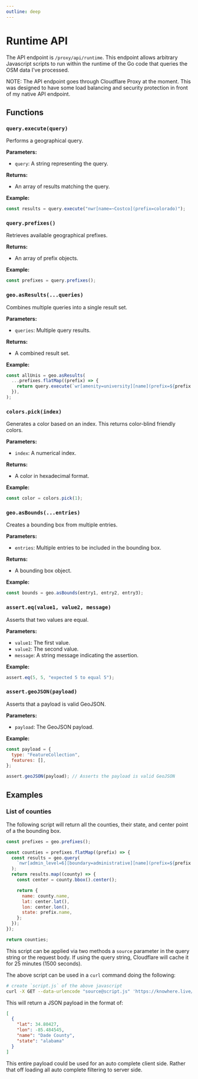 ```yaml
---
outline: deep
---
```


# Runtime API

The API endpoint is `/proxy/api/runtime`. This endpoint allows arbitrary
Javascript scripts to run within the runtime of the Go code that queries the OSM
data I've processed.

NOTE: The API endpoint goes through Cloudflare Proxy at the moment. This was
designed to have some load balancing and security protection in front of my
native API endpoint.

## Functions

### `query.execute(query)`

Performs a geographical query.

**Parameters:**

- `query`: A string representing the query.

**Returns:**

- An array of results matching the query.

**Example:**

```javascript
const results = query.execute("nwr[name=~Costco](prefix=colorado)");
```

### `query.prefixes()`

Retrieves available geographical prefixes.

**Returns:**

- An array of prefix objects.

**Example:**

```javascript
const prefixes = query.prefixes();
```

### `geo.asResults(...queries)`

Combines multiple queries into a single result set.

**Parameters:**

- `queries`: Multiple query results.

**Returns:**

- A combined result set.

**Example:**

```javascript
const allUnis = geo.asResults(
  ...prefixes.flatMap((prefix) => {
    return query.execute(`wr[amenity=university][name](prefix=${prefix.name})`);
  }),
);
```

### `colors.pick(index)`

Generates a color based on an index. This returns color-blind friendly colors.

**Parameters:**

- `index`: A numerical index.

**Returns:**

- A color in hexadecimal format.

**Example:**

```javascript
const color = colors.pick(1);
```

### `geo.asBounds(...entries)`

Creates a bounding box from multiple entries.

**Parameters:**

- `entries`: Multiple entries to be included in the bounding box.

**Returns:**

- A bounding box object.

**Example:**

```javascript
const bounds = geo.asBounds(entry1, entry2, entry3);
```

### `assert.eq(value1, value2, message)`

Asserts that two values are equal.

**Parameters:**

- `value1`: The first value.
- `value2`: The second value.
- `message`: A string message indicating the assertion.

**Example:**

```javascript
assert.eq(5, 5, "expected 5 to equal 5");
```

### `assert.geoJSON(payload)`

Asserts that a payload is valid GeoJSON.

**Parameters:**

- `payload`: The GeoJSON payload.

**Example:**

```javascript
const payload = {
  type: "FeatureCollection",
  features: [],
};

assert.geoJSON(payload); // Asserts the payload is valid GeoJSON
```

## Examples

### List of counties

The following script will return all the counties, their state, and center point
of a the bounding box.

```javascript
const prefixes = geo.prefixes();

const counties = prefixes.flatMap((prefix) => {
  const results = geo.query(
    `nwr[admin_level=6][boundary=administrative][name](prefix=${prefix.name})`,
  );
  return results.map((county) => {
    const center = county.bbox().center();

    return {
      name: county.name,
      lat: center.lat(),
      lon: center.lon(),
      state: prefix.name,
    };
  });
});

return counties;
```

This script can be applied via two methods a `source` parameter in the query
string or the request body. If using the query string, Cloudflare will cache it
for 25 minutes (1500 seconds).

The above script can be used in a `curl` command doing the following:

```bash
# create `script.js` of the above javascript
curl -X GET --data-urlencode "source@script.js" 'https://knowhere.live/proxy/api/runtime'
```

This will return a JSON payload in the format of:

```json
[
  {
    "lat": 34.80427,
    "lon": -85.484545,
    "name": "Dade County",
    "state": "alabama"
  }
]
```

This entire payload could be used for an auto complete client side. Rather that
off loading all auto complete filtering to server side.
